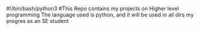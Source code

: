 #!/bin/bash/python3
#This Repo contains my projects on Higher level programming
The language used is python, and it will be used in all dirs
my progres as an SE student
